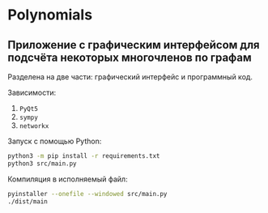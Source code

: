 # Polynomials
## Приложение с графическим интерфейсом для подсчёта некоторых многочленов по графам

Разделена на две части: графический интерфейс и программный код. 

Зависимости:
1. `PyQt5`
2. `sympy`
3. `networkx`

Запуск с помощью Python:
```bash
python3 -m pip install -r requirements.txt
python3 src/main.py
```

Компиляция в исполняемый файл:

```bash
pyinstaller --onefile --windowed src/main.py
./dist/main 
```
